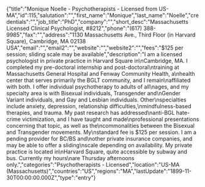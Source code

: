 {"title":"Monique Noelle - Psychotherapists - Licensed from US-MA","id":115,"salutation":"","first_name":"Monique","last_name":"Noelle","credentials":"","job_title":"PhD","company":"","short_desc":"Massachusetts Licensed Clinical Psychologist, #8212","phone":"(617) 388-9985","fax":"","address":"1130 Massachusetts Ave., Third Floor (in Harvard Square), Cambridge, MA 02138  USA","email":"","email2":"","website":"","website2":"","fees":"$125 per session; sliding scale may be available","description":"I am a licensed psychologist in private practice in Harvard Square in\nCambridge, MA.  I completed my pre-doctoral internship and post-doctoral\ntraining at Massachusetts General Hospital and Fenway Community Health, a\nhealth center that serves primarily the BGLT community, and I remain\naffiliated with both.  I offer individual psychotherapy to adults of all\nages, and my specialty area is with Bisexual individuals, Transgender and\nGender Variant individuals, and Gay and Lesbian individuals.  Other\nspecialties include anxiety, depression, relationship difficulties,\nmindfulness-based therapies, and trauma.  My past research has addressed\nanti-BGL hate-crime victimization, and I have taught and made\nprofessional presentations concerning that topic, as well as the\ncommonalities between the Bisexual and Transgender movements.  My\nstandard fee is $125 per session.  I am a pending provider for BC/BS and\nother private insurance companies, and may be able to offer a sliding\nscale depending on availability.  My private practice is located in\nHarvard Square, quite accessible by subway and bus.  Currently my hours\nare Thursday afternoons only.","categories":"Psychotherapists - Licensed","location":"US-MA (Massachusetts)","countries":"US","regions":"MA","lastUpdate":"1899-11-30T00:00:00.000Z","type":"entry"}
